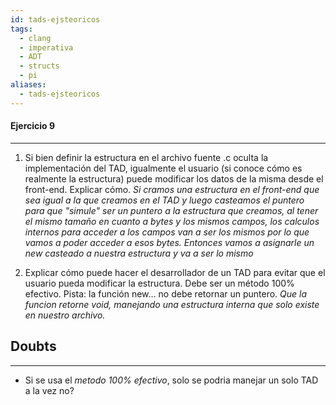```yaml
---
id: tads-ejsteoricos
tags:
  - clang
  - imperativa
  - ADT
  - structs
  - pi
aliases:
  - tads-ejsteoricos
---
```

#### Ejercicio 9
---
1. Si bien definir la estructura en el archivo fuente .c oculta la implementación del TAD, igualmente el usuario (si conoce cómo es realmente la estructura) puede modificar los datos de la misma desde el front-end. Explicar cómo.
*Si cramos una estructura en el front-end que sea igual a la que creamos en el TAD y luego casteamos el puntero para que "simule" ser un puntero a la estructura que creamos, al tener el mismo tamaño en cuanto a bytes y los mismos campos, los calculos internos para acceder a los campos van a ser los mismos por lo que vamos a poder acceder a esos bytes. Entonces vamos a asignarle un new casteado a nuestra estructura y va a ser lo mismo*

2. Explicar cómo puede hacer el desarrollador de un TAD para evitar que el usuario pueda modificar la estructura. Debe ser un método 100% efectivo. Pista: la función new… no debe retornar un puntero.
*Que la funcion retorne void, manejando una estructura interna que solo existe en nuestro archivo.*

## Doubts
---
- Si se usa el *metodo 100% efectivo*, solo se podria manejar un solo TAD a la vez no?
